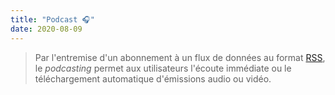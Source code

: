 ```yaml
---
title: "Podcast 🎧"
date: 2020-08-09
---
```


> Par l'entremise d'un abonnement à un flux de données au format [RSS](https://fr.m.wikipedia.org/wiki/RSS), le *podcasting* permet aux utilisateurs l'écoute immédiate ou le téléchargement automatique d'émissions audio ou vidéo.

